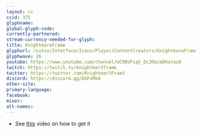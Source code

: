 ```yaml
---
layout: cc
ccid: 375
glyphname:
global-glyph-code:
currently-partnered:
stream-currency-needed-for-glyph:
title: KnightmareFrame
glyphurl: /Lotus/Interface/Icons/Player/ContentCreators/KnightmareFrame.png
glyphwave: 26
youtube: https://www.youtube.com/channel/UC9BVPiqY_Dc3hbcmDKatazA
twitch: https://twitch.tv/knightmar3frame
twitter: https://twitter.com/Knightmar3Fram3
discord: https://discord.gg/DGFnMk8
other-site:
primary-language:
facebook:
mixer:
alt-names:
---
```

* See [this](https://www.youtube.com/watch?v=mUf9J2qu37s) video on how to get it
